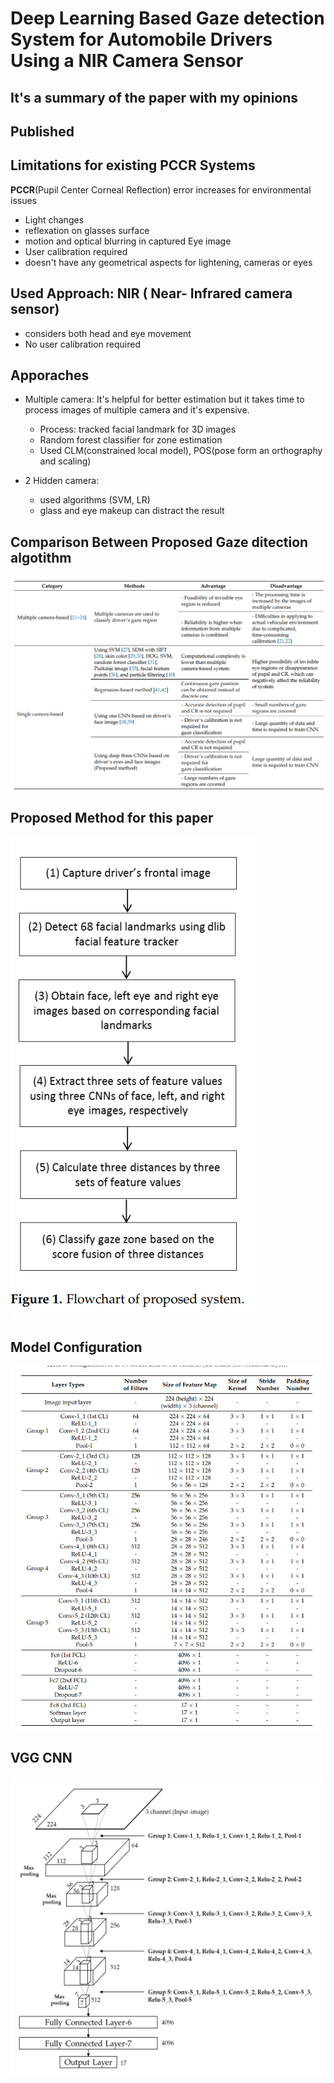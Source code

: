 # Deep Learning Based Gaze detection System for Automobile Drivers Using a NIR Camera Sensor

## It's a summary of the paper with my opinions

## Published

## Limitations for existing PCCR Systems
**PCCR**(Pupil Center Corneal Reflection) error increases for environmental issues 
- Light changes
- reflexation on glasses surface 
- motion and optical blurring in captured Eye image
- User calibration required 
- doesn't have any geometrical aspects for lightening, cameras or eyes
## Used Approach: NIR ( Near- Infrared camera sensor)
- considers both head and eye movement
- No user calibration required 

## Apporaches 
- Multiple camera: It's helpful for better estimation but it takes time to process images of multiple camera and it's expensive.
    - Process: tracked facial landmark for 3D images
    - Random forest classifier for zone estimation 
    - Used CLM(constrained local model), POS(pose form an orthography and scaling)

- 2 Hidden camera:
    - used algorithms (SVM, LR)
    - glass and eye makeup can distract the result

## Comparison Between Proposed Gaze ditection algotithm
![compare](pictures/Compare.PNG)

## Proposed Method for this paper
![method](pictures/method.PNG)
## Model Configuration
![config](pictures/config.PNG)
## VGG CNN
![config1](pictures/config1.PNG)